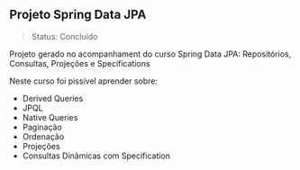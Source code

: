 ## Projeto Spring Data JPA
> Status: Concluído

Projeto gerado no acompanhament do curso Spring Data JPA: Repositórios, Consultas, Projeções e Specifications

Neste curso foi pissível aprender sobre:

- Derived Queries
- JPQL
- Native Queries
- Paginação
- Ordenação
- Projeções
- Consultas Dinâmicas com Specification
